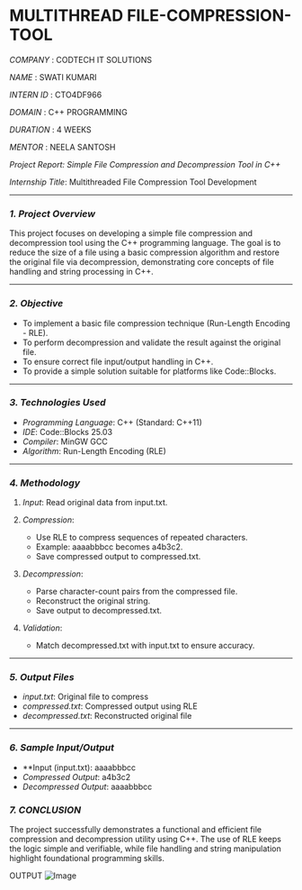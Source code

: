# MULTITHREAD FILE-COMPRESSION-TOOL

*COMPANY* : CODTECH IT SOLUTIONS

*NAME* : SWATI KUMARI

*INTERN ID* : CTO4DF966

*DOMAIN* : C++ PROGRAMMING

*DURATION* : 4 WEEKS

*MENTOR* : NEELA SANTOSH


*Project Report: Simple File Compression and Decompression Tool in C++*

*Internship Title*: Multithreaded File Compression Tool Development


---

### *1. Project Overview*

This project focuses on developing a simple file compression and decompression tool using the C++ programming language. The goal is to reduce the size of a file using a basic compression algorithm and restore the original file via decompression, demonstrating core concepts of file handling and string processing in C++.

---

### *2. Objective*

* To implement a basic file compression technique (Run-Length Encoding - RLE).
* To perform decompression and validate the result against the original file.
* To ensure correct file input/output handling in C++.
* To provide a simple solution suitable for platforms like Code::Blocks.

---

### *3. Technologies Used*

* *Programming Language*: C++ (Standard: C++11)
* *IDE*: Code::Blocks 25.03
* *Compiler*: MinGW GCC
* *Algorithm*: Run-Length Encoding (RLE)

---

### *4. Methodology*

1. *Input*: Read original data from input.txt.
2. *Compression*:

   * Use RLE to compress sequences of repeated characters.
   * Example: aaaabbbcc becomes a4b3c2.
   * Save compressed output to compressed.txt.
3. *Decompression*:

   * Parse character-count pairs from the compressed file.
   * Reconstruct the original string.
   * Save output to decompressed.txt.
4. *Validation*:

   * Match decompressed.txt with input.txt to ensure accuracy.

---

### *5. Output Files*

* *input.txt*: Original file to compress
* *compressed.txt*: Compressed output using RLE
* *decompressed.txt*: Reconstructed original file

---

### *6. Sample Input/Output*

* **Input (input.txt):  aaaabbbcc
* *Compressed Output*:  a4b3c2
* *Decompressed Output*:  aaaabbbcc

### *7. CONCLUSION*

The project successfully demonstrates a functional and efficient file compression and decompression utility using C++. The use of RLE keeps the logic simple and verifiable, while file handling and string manipulation highlight foundational programming skills.

OUTPUT
![Image](https://github.com/user-attachments/assets/fb77823e-a6bc-4f3c-ad6e-f9525226d385)
